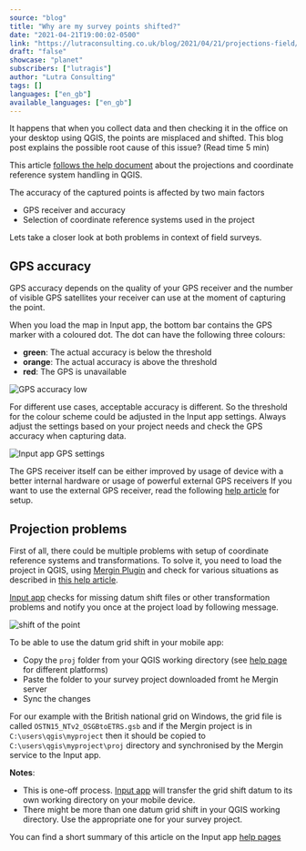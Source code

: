 ```yaml
---
source: "blog"
title: "Why are my survey points shifted?"
date: "2021-04-21T19:00:02-0500"
link: "https://lutraconsulting.co.uk/blog/2021/04/21/projections-field/"
draft: "false"
showcase: "planet"
subscribers: ["lutragis"]
author: "Lutra Consulting"
tags: []
languages: ["en_gb"]
available_languages: ["en_gb"]
---
```


<p>It happens that when you collect data and then checking it in the office on your
desktop using QGIS, the points are misplaced and shifted. This blog post explains the possible root cause of this issue?
(Read time 5 min)</p>

<!-- more -->

<p>This article <a href="https://merginmaps.com/docs/concepts/projections/">follows the help document</a> about the projections and coordinate reference system handling in QGIS.</p>

<p>The accuracy of the captured points is affected by two main factors</p>
<ul>
  <li>GPS receiver and accuracy</li>
  <li>Selection of coordinate reference systems used in the project</li>
</ul>

<p>Lets take a closer look at both problems in context of field surveys.</p>

<h2 id="gps-accuracy">GPS accuracy</h2>

<p>GPS accuracy depends on the quality of your GPS receiver and the number of visible GPS
satellites your receiver can use at the moment of capturing the point.</p>

<p>When you load the map in Input app, the bottom bar contains the GPS marker with a coloured dot.
The dot can have the following three colours:</p>
<ul>
  <li><strong>green</strong>: The actual accuracy is below the threshold</li>
  <li><strong>orange</strong>: The actual accuracy is above the threshold</li>
  <li><strong>red</strong>: The GPS is unavailable</li>
</ul>

<p><img alt="GPS accuracy low" src="https://www.lutraconsulting.co.uk/img/posts/tracks-input-stream.png" /></p>

<p>For different use cases, acceptable accuracy is different. So the threshold for the
colour scheme could be adjusted in the Input app settings. Always adjust the settings
based on your project needs and check the GPS accuracy when capturing data.</p>

<p><img alt="Input app GPS settings" src="https://www.lutraconsulting.co.uk/img/posts/Input_settings.png" /></p>

<p>The GPS receiver itself can be either improved by usage of device with a better internal
hardware or usage of powerful external GPS receivers If you want to use the external
GPS receiver, read the following <a href="https://merginmaps.com/docs/howto/external_gps">help article</a>
for setup.</p>

<h2 id="projection-problems">Projection problems</h2>

<p>First of all, there could be multiple problems with setup of coordinate reference systems and
transformations. To solve it, you need to load the project in QGIS, using
<a href="https://plugins.qgis.org/plugins/Mergin/">Mergin Plugin</a> and check for various situations
as described in <a href="https://merginmaps.com/docs/concepts/projections/">this help article</a>.</p>

<p><a href="https://merginmaps.com">Input app</a> checks for missing datum shift files or other transformation problems and notify
you once at the project load by following message.</p>

<p><img alt="shift of the point" src="https://www.lutraconsulting.co.uk/img/posts/Input_projection_err.png" /></p>

<p>To be able to use the datum grid shift in your mobile app:</p>

<ul>
  <li>Copy the <code class="highlighter-rouge">proj</code> folder from your QGIS working directory (see <a href="https://merginmaps.com/docs/concepts/projections/">help page</a> for different platforms)</li>
  <li>Paste the folder to your survey project downloaded fromt he Mergin server</li>
  <li>Sync the changes</li>
</ul>

<p>For our example with the British national grid on Windows, the grid file is called
<code class="highlighter-rouge">OSTN15_NTv2_OSGBtoETRS.gsb</code> and if the Mergin project is in
<code class="highlighter-rouge">C:\users\qgis\myproject</code> then it should be copied to
<code class="highlighter-rouge">C:\users\qgis\myproject\proj</code> directory and synchronised by the Mergin service to  the Input app.</p>

<p><strong>Notes</strong>:</p>
<ul>
  <li>This is one-off process. <a href="https://merginmaps.com">Input app</a> will transfer the grid shift datum to its own working directory on your mobile device.</li>
  <li>There might be more than one datum grid shift in your QGIS working directory. Use the appropriate one for your survey project.</li>
</ul>

<p>You can find a short summary of this article on the Input app <a href="https://merginmaps.com/docs/howto/proj/">help pages</a></p>
